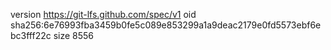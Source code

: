 version https://git-lfs.github.com/spec/v1
oid sha256:6e76993fba3459b0fe5c089e853299a1a9deac2179e0fd5573ebf6ebc3fff22c
size 8556
